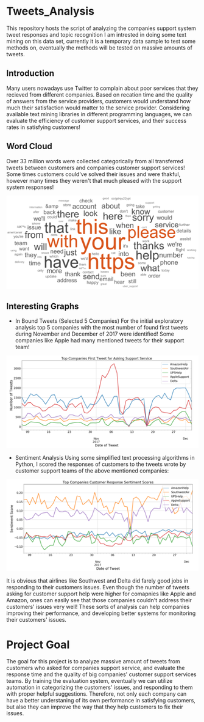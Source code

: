 # Tweets_Analysis
This repository hosts the script of analyzing the companies support system tweet responses and topic recognition
I am intrested in doing some text mining on this data set, currently it is a temporary data sample to test some methods on, eventually the methods will be tested on massive amounts of tweets.


## Introduction
Many users nowadays use Twitter to complain about poor services that they recieved from different companies.
Based on recation time and the quality of answers from the service providers, customers would understand how much their satisfaction would matter to the service provider. Considering available text mining libraries in different programming languages, we can evaluate the efficiency of customer support services, and their success rates in satisfying customers!

## Word Cloud

Over 33 million words were collected categorically from all transferred tweets between customers and companies customer support services! Some times customers could've solved their issues and were thakful, however many times they weren't that much pleased with the support system responses!

![your image](/WordCloud.PNG)

## Interesting Graphs

- In Bound Tweets (Selected 5 Companies)
For the initial exploratory analysis top 5 companies with the most number of found first tweets during November and December of 2017 were identified! Some companies like Apple had many mentioned tweets for their support team!

![your image](/tweet_counts.png)

- Sentiment Analysis
Using some simplified text processing algorithms in Python, I scored the responses of customers to the tweets wrote by customer support teams of the above mentioned companies:

![your image](/Sentiment_Score.png)

It is obvious that airlines like Southwest and Delta did farely good jobs in responding to their customers issues. Even though the number of tweets asking for customer support help were higher for comapnies like Apple and Amazon, ones can easily see that those companies couldn't address their customers' issues very well! These sorts of analysis can help companies improving their performance, and developing better systems for monitoring their customers' issues.

# Project Goal

The goal for this project is to analyze massive amount of tweets from customers who asked for companies support service, and evaluate the response time and the quality of big companies' customer support services teams.
By training the evaluation system, eventually we can utilize automation in categorizing the customers' issues, and responding to them with proper helpful suggestions.
Therefore, not only each company can have a better understaning of its own performance in satisfying customers, but also they can improve the way that they help customers to fix their issues.
